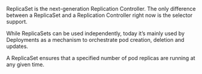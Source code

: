 ReplicaSet is the next-generation Replication Controller. The only difference between a ReplicaSet and a Replication Controller right now is the selector support.

While ReplicaSets can be used independently, today it’s mainly used by Deployments as a mechanism to orchestrate pod creation, deletion and updates.

A ReplicaSet ensures that a specified number of pod replicas are running at any given time. 